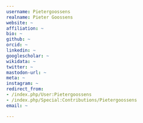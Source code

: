 ```yaml
---
username: Pietergoossens
realname: Pieter Goossens
website: ~
affiliation: ~
bio: ~
github: ~
orcid: ~
linkedin: ~
googlescholar: ~
wikidata: ~
twitter: ~
mastodon-url: ~
meta: ~
instagram: ~
redirect_from:
- /index.php/User:Pietergoossens
- /index.php/Special:Contributions/Pietergoossens
email: ~

---
```

